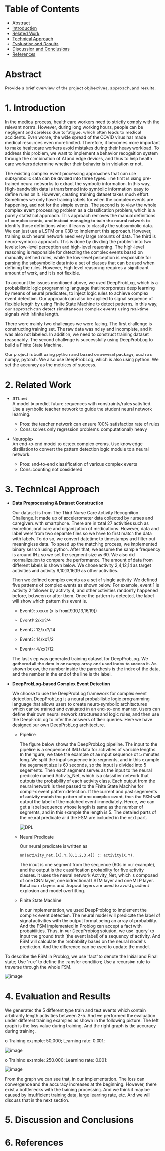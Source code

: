 # Table of Contents
* Abstract
* [Introduction](#1-introduction)
* [Related Work](#2-related-work)
* [Technical Approach](#3-technical-approach)
* [Evaluation and Results](#4-evaluation-and-results)
* [Discussion and Conclusions](#5-discussion-and-conclusions)
* [References](#6-references)

# Abstract

Provide a brief overview of the project objhectives, approach, and results.

# 1. Introduction

In the medical process, health care workers need to strictly comply with the relevant norms. However, during long working hours, people can be negligent and careless due to fatigue, which often leads to medical accidents. Even worse, the wide spread of the COVID virus has made medical resources even more limited. Therefore, it becomes more important to make healthcare workers avoid mistakes during their heavy workload. To address this problem, we want to implement a behavior recognition system through the combination of AI and edge devices, and thus to help health care workers determine whether their behavior is in violation or not.

The existing complex event processing approaches that can use subsymbolic data can be divided into three types. The first is using pre-trained neural networks to extract the symbolic information. In this way, High-bandwidth data is transformed into symbolic information, easy to define rules on it. However, creating training dataset takes much effort. Sometimes we only have training labels for when the complex events are happening, and not for the simple events. The second is to view the whole complex event processing problem as a classification problem, which is a purely statistical approach. This approach removes the manual definitions of complex events, and instead managing to train the neural network to identify those definitions when it learns to classify the subsymbolic data. We can just use a LSTM or a C3D to implement this approach. However, training such neural network need very large amounts of data. The third is neuro-symbolic approach. This is done by dividing the problem into two levels: low-level perception and high-level reasoning. The high-level reasoning is responsible for detecting the complex events based on manually defined rules, while the low-level perception is responsible for parsing the subsymbolic data into a set of classes that can be used when defining the rules. However, High level reasoning requires a significant amount of work, and it is not flexible.

To account the issues mentioned above, we used DeepProbLog, which is a probabilistic logic programming language that incorporates deep learning by means of neural predicates, to inject logic rules to achieve complex event detection. Our approach can also be applied to signal sequence of flexible length by using Finite State Machine to detect patterns. In this way, our approach can detect simultaneous complex events using real-time signals with infinite length.

There were mainly two challenges we were facing. The first challenge is constructing training set. The raw data was noisy and incomplete, and it was also not labeled. In addition, we need to construct training dataset reasonably. The second challenge is successfully using DeepProbLog to build a Finite State Machine.

Our project is built using python and based on several package, such as numpy, pytorch. We also use DeepProbLog, which is also using python. We set the accuracy as the metrices of success.

# 2. Related Work
- STLnet  
  A model to predict future sequences with constraints/rules satisfied. Use a symbolic teacher network to guide the student neural network learning.
  - Pros: the teacher network can ensure 100% satisfaction rate of rules
  - Cons: solves only regression problems, computationally heavy

- Neuroplex  
  An end-to-end model to detect complex events. Use knowledge distillation to convert the pattern detection logic module to a neural network.
  - Pros: end-to-end classification of various complex events
  - Cons: counting not considered

# 3. Technical Approach
- **Data Preprocessing & Dataset Construction**
  
  Our dataset is from The Third Nurse Care Activity Recognition Challenge. It made up of accelerometer data collected by nurses and caregivers with smartphone. There are in total 27 activities such as excretion, oral care and organization of medications. However, data and label were from two separate files so we have to first match the data with labels. To do so, we convert datetime to timestamps and filter out meaningless data. To speed up the matching process, we implemented binary search using python. After that, we assume the sample frequency is around 1Hz so we set the segment size as 60. We also did normalization to compare the performance. The amount of data from different labels is shown below. We chose activity 2,4,12,14 as target activities and activity 9,10,13,16,19 as other activities. 
  
  Then we defined complex events as a set of single activity. We defined five patterns of complex events as shown below. For example, event 1 is activity 2 follower by activity 4, and other activities randomly happened before, between or after them. Once the pattern is detected, the label will show which pattern this event is.

  -	Event0: xxxxx (x is from[9,10,13,16,19])

  -	Event1: 2/xx?/4

  -	Event2: 12/xx?/14

  -	Event3: 14/xx?/2

  -	Event4: 4/xx?/12

  The last step was generated training dataset for DeepProbLog. We gathered all the data in an numpy array and used index to access it. As shown below, the number inside the parenthesis is the index of the data, and the number in the end of  the line is the label. 
  


- **DeepProbLog-based Complex Event Detection**
  
  We choose to use the DeepProbLog framework for complex event detection. DeepProbLog is a neural probabilistic logic programming language that allows users to create neuro-symbolic architectures which can be trained and evaluated in an end-to-end manner. Users can define their own neural network structures and logic rules, and then use the DeepProbLog to infer the answers of their queries. Here we have designed our own DeepProbLog architecture.
  
  - Pipeline  

    The figure below shows the DeepProbLog pipeline. The input to the pipeline is a sequence of IMU data for activities of variable lengths. In the figure, we take the example of an input sequence of 5 minutes long. We split the input sequence into segments, and in this example the segement size is 60 seconds, so the input is divided into 5 segements. Then each segment serves as the input to the neural predicate named Activity_Net, which is a classifier network that outputs the probability of each activity class. Each output from the neural network is then passed to the Finite State Machine for complex event pattern detection. If the current and past segements of activity match the pattern of one complex event, then the FSM will output the label of the matched event immediately. Hence, we can get a label sequence whose length is same as the number of segments, and in this example the length is 5. The detailed parts of the neural predicate and the FSM are included in the next part. 

    ![DPL](https://raw.githubusercontent.com/7hgTnec/ece209as_project/main/docs/media/DPL-pipeline.png)
  - Neural Predicate  
    
    Our neural predicate is written as

        nn(activity_net,[X],Y,[0,1,2,3,4]) :: activity(X,Y).

    The input is one segment from the sequence (60s in our example), and the output is the classification probability for five activity classes. It uses the neural network Activity_Net, which is composed of one CNN layer, one bidrectional LSTM layer and one MLP layer. Batchnorm layers and dropout layers are used to avoid gradient explosion and model overfitting.

  - Finite State Machine  
    
    In our implementation, we used DeepProblog to implement the complex event detection. The neural model will predicate the label of signal activities with the output format being an array of probability. And the FSM implemented in Problog can accept a fact with probabilities. Thus, in our DeepProblog solution, we use 'query' to input the ground truth (the event label) of a sequency of activity. And FSM will calculate the probability based on the neural model's prediction. And the difference can be used to update the model.  

To describe the FSM in Problog, we use 'fact' to denote the Initial and Final state; Use 'rule' to define the transfer condition; Use a recursion rule to traverse through the whole FSM.  

![image](https://github.com/7hgTnec/ece209as_project/blob/main/docs/media/FSM.jpg)

# 4. Evaluation and Results
We generated the 5 different type train and test events which contain arbitrarily length activities between 2-5. And we performed the evaluation under different training examples as shown in the following picture. The left graph is the loss value during training. And the right graph is the accuracy during training.

o   Training example: 50,000; Learning rate: 0.001;  

![image](https://github.com/7hgTnec/ece209as_project/blob/main/docs/media/result1.jpg)  

o   Training example: 250,000; Learning rate: 0.001;  

![image](https://github.com/7hgTnec/ece209as_project/blob/main/docs/media/result2.jpg)  

From the graph we can see that, in our implementation. The loss can convergence and the accuracy increases at the beginning. However, there exist a bottlenecks with the training processing. And we think it may be caused by insufficient training data, large learning rate, etc. And we will discuss that in the next section.

# 5. Discussion and Conclusions

# 6. References
